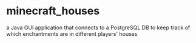 # minecraft_houses
a Java GUI application that connects to a PostgreSQL DB to keep track of which enchantments are in different players' houses
